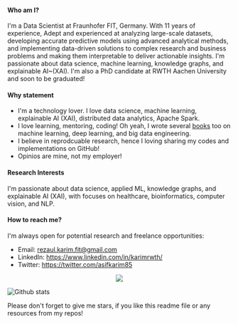 #### Who am I?

I'm a Data Scientist at Fraunhofer FIT, Germany. With 11 years of experience, Adept and experienced at analyzing large-scale datasets, developing accurate predictive models using advanced analytical methods, and implementing data-driven solutions to complex research and business problems and making them interpretable to deliver actionable insights. I'm passionate about data science, machine learning, knowledge graphs, and explainable AI~(XAI). I'm also a PhD candidate at RWTH Aachen University and soon to be graduated! 

#### Why statement

- I'm a technology lover. I love data science, machine learning, explainable AI (XAI), distributed data analytics, Apache Spark. 
- I love learning, mentoring, coding! Oh yeah, I wrote several [books](https://www.amazon.com/s?k=Md.+Rezaul+Karim&ref=nb_sb_noss) too on machine learning, deep learning, and big data engineering.
- I believe in reprodcuable research, hence I loving sharing my codes and implementations on GitHub! 
- Opinios are mine, not my employer! 

#### Research Interests

I'm passionate about data science, applied ML, knowledge graphs, and explainable AI (XAI), with focuses on healthcare, bioinformatics, computer vision, and NLP.

#### How to reach me?
I'm always open for potential research and freelance opportunities: 

- Email: rezaul.karim.fit@gmail.com
- LinkedIn: https://www.linkedin.com/in/karimrwth/ 
- Twitter: https://twitter.com/asifkarim85 

<!-- <a href="https://github.com/rezacsedu">
  <img align="center" src="https://github-readme-stats.vercel.app/api/top-langs/?username=rezacsedu&&theme=dracula&hide_langs_below=1" />
</a> -->
<p align="center">
<img src="https://profile-counter.glitch.me/rezacsedu/count.svg" />
</p>

![Github stats](https://github-readme-stats.vercel.app/api?username=rezacsedu&show_icons=true&hide_border=false) 

<!-- <p align="left"> 
  Visitor count<br>
  <img src="https://profile-counter.glitch.me/rezacsedu/count.svg" />
</p> -->
<div align="left">  
Please don't forget to give me stars, if you like this readme file or any resources from my repos! 
</div> 
